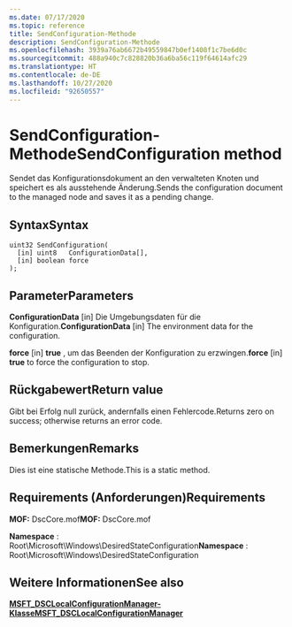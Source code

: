 ```yaml
---
ms.date: 07/17/2020
ms.topic: reference
title: SendConfiguration-Methode
description: SendConfiguration-Methode
ms.openlocfilehash: 3939a76ab6672b49559847b0ef1408f1c7be6d0c
ms.sourcegitcommit: 488a940c7c828820b36a6ba56c119f64614afc29
ms.translationtype: HT
ms.contentlocale: de-DE
ms.lasthandoff: 10/27/2020
ms.locfileid: "92650557"
---
```

# <a name="sendconfiguration-method"></a><span data-ttu-id="0999e-103">SendConfiguration-Methode</span><span class="sxs-lookup"><span data-stu-id="0999e-103">SendConfiguration method</span></span>

<span data-ttu-id="0999e-104">Sendet das Konfigurationsdokument an den verwalteten Knoten und speichert es als ausstehende Änderung.</span><span class="sxs-lookup"><span data-stu-id="0999e-104">Sends the configuration document to the managed node and saves it as a pending change.</span></span>

## <a name="syntax"></a><span data-ttu-id="0999e-105">Syntax</span><span class="sxs-lookup"><span data-stu-id="0999e-105">Syntax</span></span>

```mof
uint32 SendConfiguration(
  [in] uint8   ConfigurationData[],
  [in] boolean force
);
```

## <a name="parameters"></a><span data-ttu-id="0999e-106">Parameter</span><span class="sxs-lookup"><span data-stu-id="0999e-106">Parameters</span></span>

<span data-ttu-id="0999e-107">**ConfigurationData** \[in\] Die Umgebungsdaten für die Konfiguration.</span><span class="sxs-lookup"><span data-stu-id="0999e-107">**ConfigurationData** \[in\] The environment data for the configuration.</span></span>

<span data-ttu-id="0999e-108">**force** \[in\] **true** , um das Beenden der Konfiguration zu erzwingen.</span><span class="sxs-lookup"><span data-stu-id="0999e-108">**force** \[in\] **true** to force the configuration to stop.</span></span>

## <a name="return-value"></a><span data-ttu-id="0999e-109">Rückgabewert</span><span class="sxs-lookup"><span data-stu-id="0999e-109">Return value</span></span>

<span data-ttu-id="0999e-110">Gibt bei Erfolg null zurück, andernfalls einen Fehlercode.</span><span class="sxs-lookup"><span data-stu-id="0999e-110">Returns zero on success; otherwise returns an error code.</span></span>

## <a name="remarks"></a><span data-ttu-id="0999e-111">Bemerkungen</span><span class="sxs-lookup"><span data-stu-id="0999e-111">Remarks</span></span>

<span data-ttu-id="0999e-112">Dies ist eine statische Methode.</span><span class="sxs-lookup"><span data-stu-id="0999e-112">This is a static method.</span></span>

## <a name="requirements"></a><span data-ttu-id="0999e-113">Requirements (Anforderungen)</span><span class="sxs-lookup"><span data-stu-id="0999e-113">Requirements</span></span>

<span data-ttu-id="0999e-114">**MOF:** DscCore.mof</span><span class="sxs-lookup"><span data-stu-id="0999e-114">**MOF:** DscCore.mof</span></span>

<span data-ttu-id="0999e-115">**Namespace** : Root\Microsoft\Windows\DesiredStateConfiguration</span><span class="sxs-lookup"><span data-stu-id="0999e-115">**Namespace** : Root\Microsoft\Windows\DesiredStateConfiguration</span></span>

## <a name="see-also"></a><span data-ttu-id="0999e-116">Weitere Informationen</span><span class="sxs-lookup"><span data-stu-id="0999e-116">See also</span></span>

[<span data-ttu-id="0999e-117">**MSFT_DSCLocalConfigurationManager-Klasse**</span><span class="sxs-lookup"><span data-stu-id="0999e-117">**MSFT_DSCLocalConfigurationManager**</span></span>](msft-dsclocalconfigurationmanager.md)
